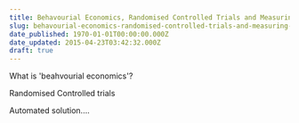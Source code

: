 ```yaml
---
title: Behavourial Economics, Randomised Controlled Trials and Measuring Policy Effectiveness
slug: behavourial-economics-randomised-controlled-trials-and-measuring-policy-effectiveness
date_published: 1970-01-01T00:00:00.000Z
date_updated: 2015-04-23T03:42:32.000Z
draft: true
---
```


What is 'beahvourial economics'?

Randomised Controlled trials

Automated solution....
